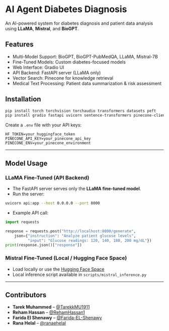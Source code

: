 # AI Agent Diabetes Diagnosis

An AI-powered system for diabetes diagnosis and patient data analysis using **LLaMA**, **Mistral**, and **BioGPT**.

## Features

* Multi-Model Support: BioGPT, BioGPT-PubMedQA, LLaMA, Mistral-7B
* Fine-Tuned Models: Custom diabetes-focused models
* Web Interface: Gradio UI
* API Backend: FastAPI server (LLaMA only)
* Vector Search: Pinecone for knowledge retrieval
* Medical Text Processing: Patient data summarization & risk assessment

## Installation

```bash
pip install torch torchvision torchaudio transformers datasets peft
pip install gradio fastapi uvicorn sentence-transformers pinecone-client python-dotenv requests
```

Create a `.env` file with your API keys:

```env
HF_TOKEN=your_huggingface_token
PINECONE_API_KEY=your_pinecone_api_key
PINECONE_ENV=your_pinecone_environment
```

---

## Model Usage

### LLaMA Fine-Tuned (API Backend)

* The FastAPI server serves only the **LLaMA fine-tuned model**.
* Run the server:

```bash
uvicorn api:app --host 0.0.0.0 --port 8000
```

* Example API call:

```python
import requests

response = requests.post("http://localhost:8000/generate",
    json={"instruction": "Analyze patient glucose levels",
          "input": "Glucose readings: 120, 140, 180, 200 mg/dL"})
print(response.json()["response"])
```

### Mistral Fine-Tuned (Local / Hugging Face Space)

* Load locally or use the [Hugging Face Space](https://huggingface.co/spaces/Reham1/mistral-diabetes-app)
* Local inference script available in `scripts/mistral_inference.py`

---
## Contributors

* **Tarek Muhammed** – [@TarekkMU1911](https://github.com/TarekkMU1911)
* **Reham Hassan** – [@RehamHassan1](https://github.com/RehamHassan1)
* **Farida El Shenawy** – [@Farida-EL-Shenawy](https://github.com/Farida-EL-Shenawy)
* **Rana Helal** – [@ranaehelal](https://github.com/ranaehelal)


